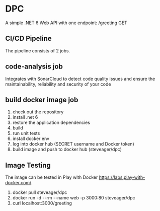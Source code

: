 # DPC
A simple .NET 6 Web API with one endpoint: /greeting GET

CI/CD Pipeline
--------------
The pipeline consists of 2 jobs.

code-analysis job
-----------------
Integrates with SonarCloud to detect code quality issues and ensure the maintainability, reliability and security of your code

build docker image job
----------------------
1. check out the repository
2. install .net 6
3. restore the application dependencies
4. build
5. run unit tests
6. install docker env
7. log into docker hub (SECRET username and Docker token)
8. build image and push to docker hub (steveager/dpc)

Image Testing
-------------
The image can be tested in Play with Docker https://labs.play-with-docker.com/
1. docker pull steveager/dpc
2. docker run -d --rm --name web -p 3000:80 steveager/dpc
3. curl localhost:3000/greeting

